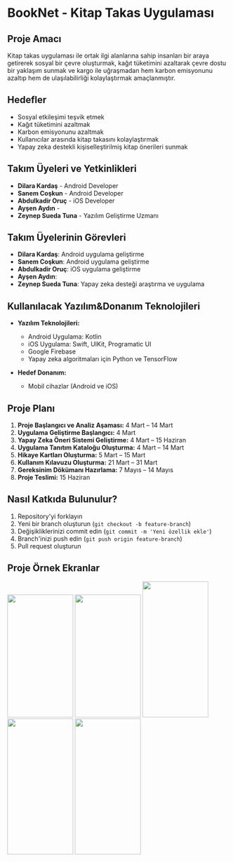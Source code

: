 # BookNet - Kitap Takas Uygulaması

## Proje Amacı
Kitap takas uygulaması ile ortak ilgi alanlarına sahip insanları bir araya getirerek sosyal bir çevre oluşturmak, kağıt tüketimini azaltarak çevre dostu bir yaklaşım sunmak ve kargo ile uğraşmadan hem karbon emisyonunu azaltıp hem de ulaşılabilirliği kolaylaştırmak amaçlanmıştır.

## Hedefler
- Sosyal etkileşimi teşvik etmek
- Kağıt tüketimini azaltmak
- Karbon emisyonunu azaltmak
- Kullanıcılar arasında kitap takasını kolaylaştırmak
- Yapay zeka destekli kişiselleştirilmiş kitap önerileri sunmak

## Takım Üyeleri ve Yetkinlikleri
- **Dilara Kardaş** - Android Developer
- **Sanem Coşkun** - Android Developer
- **Abdulkadir Oruç** - iOS Developer
- **Ayşen Aydın** - 
- **Zeynep Sueda Tuna** - Yazılım Geliştirme Uzmanı

## Takım Üyelerinin Görevleri
- **Dilara Kardaş**: Android uygulama geliştirme
- **Sanem Coşkun**: Android uygulama geliştirme
- **Abdulkadir Oruç**: iOS uygulama geliştirme
- **Ayşen Aydın**: 
- **Zeynep Sueda Tuna**: Yapay zeka desteği araştırma ve uygulama

## Kullanılacak Yazılım&Donanım Teknolojileri
- **Yazılım Teknolojileri:**
  - Android Uygulama: Kotlin
  - iOS Uygulama: Swift, UIKit, Programatic UI
  - Google Firebase
  - Yapay zeka algoritmaları için Python ve TensorFlow
    
- **Hedef Donanım:**
  - Mobil cihazlar (Android ve iOS)

## Proje Planı
1. **Proje Başlangıcı ve Analiz Aşaması:** 4 Mart – 14 Mart
2. **Uygulama Geliştirme Başlangıcı:** 4 Mart
3. **Yapay Zeka Öneri Sistemi Geliştirme:** 4 Mart – 15 Haziran
4. **Uygulama Tanıtım Kataloğu Oluşturma:** 4 Mart – 14 Mart
5. **Hikaye Kartları Oluşturma:** 5 Mart – 15 Mart
6. **Kullanım Kılavuzu Oluşturma:** 21 Mart – 31 Mart
7. **Gereksinim Dökümanı Hazırlama:** 7 Mayıs – 14 Mayıs
8. **Proje Teslimi:** 15 Haziran

## Nasıl Katkıda Bulunulur?
1. Repository'yi forklayın
2. Yeni bir branch oluşturun (`git checkout -b feature-branch`)
3. Değişikliklerinizi commit edin (`git commit -m 'Yeni özellik ekle'`)
4. Branch'inizi push edin (`git push origin feature-branch`)
5. Pull request oluşturun

## Proje Örnek Ekranlar
<img src="https://github.com/kadiroruc/BookNet/assets/92309764/a156294d-3f92-462d-85b6-0f33be930d1a" width=150 height=280>
<img src="https://github.com/kadiroruc/BookNet/assets/92309764/43b53d79-5a55-4f6c-9541-6103fe856dca" width=150 height=280>
<img src="https://github.com/kadiroruc/BookNet/assets/92309764/bb0dac3a-c3c3-4071-8509-a345bd9dd88c" width=150 height=310>
<img src="https://github.com/kadiroruc/BookNet/assets/92309764/3b9f6581-c434-4ef8-a66d-a8327575fb55" width=150 height=310>
<img src="https://github.com/kadiroruc/BookNet/assets/92309764/b1de4856-20db-4183-b06f-e565c3cc1204" width=150 height=310>




